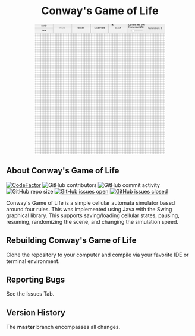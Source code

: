 <h1 align="center">Conway's Game of Life</h1>
<p align="center">
    <img width="350" height="350" src="docs/gol.gif">
</p>

## About Conway's Game of Life

[![CodeFactor](https://www.codefactor.io/repository/github/joshuacrotts/ConwaysGameOfLife/badge)](https://www.codefactor.io/repository/github/joshuacrotts/ConwaysGameOfLife) ![GitHub contributors](https://img.shields.io/github/contributors/JoshuaCrotts/ConwaysGameOfLife) ![GitHub commit activity](https://img.shields.io/github/commit-activity/m/JoshuaCrotts/ConwaysGameOfLife) ![GitHub repo size](https://img.shields.io/github/repo-size/JoshuaCrotts/ConwaysGameOfLife) [![GitHub issues open](https://img.shields.io/github/issues/JoshuaCrotts/ConwaysGameOfLife)]() 
[![GitHub issues closed](https://img.shields.io/github/issues-closed-raw/JoshuaCrotts/ConwaysGameOfLife)]()

Conway's Game of Life is a simple cellular automata simulator based around four rules. This was implemented using Java with the Swing graphical library. This supports saving/loading cellular states, pausing, resuming, randomizing the scene, and changing the simulation speed.

## Rebuilding Conway's Game of Life

Clone the repository to your computer and compile via your favorite IDE or terminal environment.

## Reporting Bugs

See the Issues Tab.

## Version History
The **master** branch encompasses all changes. 
